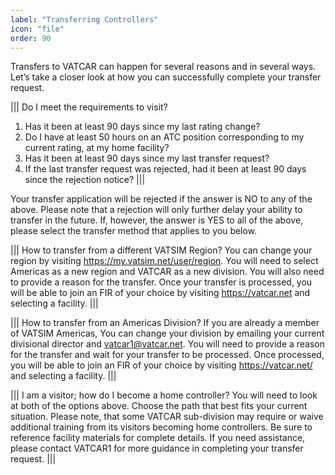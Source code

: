 ```yaml
---
label: "Transferring Controllers"
icon: "file"
order: 90
---
```


Transfers to VATCAR can happen for several reasons and in several ways. Let’s take a closer look at how you can successfully complete your transfer request.

||| Do I meet the requirements to visit?
1. Has it been at least 90 days since my last rating change?
2. Do I have at least 50 hours on an ATC position corresponding to my current rating, at my home facility?
3. Has it been at least 90 days since my last transfer request?
4. If the last transfer request was rejected, had it been at least 90 days since the rejection notice?
|||

Your transfer application will be rejected if the answer is NO to any of the above. Please note that a rejection will only further delay your ability to transfer in the future. If, however, the answer is YES to all of the above, please select the transfer method that applies to you below.

||| How to transfer from a different VATSIM Region?
You can change your region by visiting https://my.vatsim.net/user/region. You will need to select Americas as a new region and VATCAR as a new division. You will also need to provide a reason for the transfer. Once your transfer is processed, you will be able to join an FIR of your choice by visiting https://vatcar.net and selecting a facility.
|||

||| How to transfer from an Americas Division?
If you are already a member of VATSIM Americas, You can change your division by emailing your current divisional director and vatcar1@vatcar.net. You will need to provide a reason for the transfer and wait for your transfer to be processed. Once processed, you will be able to join an FIR of your choice by visiting https://vatcar.net/ and selecting a facility.
|||

||| I am a visitor; how do I become a home controller?
You will need to look at both of the options above. Choose the path that best fits your current situation. Please note, that some VATCAR sub-division may require or waive additional training from its visitors becoming home controllers. Be sure to reference facility materials for complete details. If you need assistance, please contact VATCAR1 for more guidance in completing your transfer request.
|||